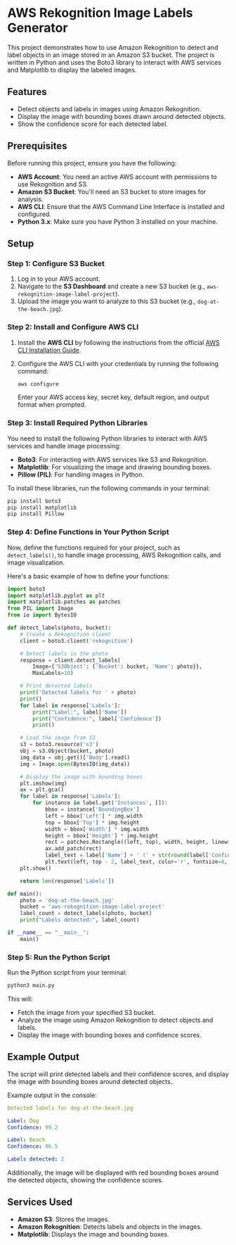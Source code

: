 # AWS Rekognition Image Labels Generator

This project demonstrates how to use Amazon Rekognition to detect and label objects in an image stored in an Amazon S3 bucket. The project is written in Python and uses the Boto3 library to interact with AWS services and Matplotlib to display the labeled images.

## Features

- Detect objects and labels in images using Amazon Rekognition.
- Display the image with bounding boxes drawn around detected objects.
- Show the confidence score for each detected label.

## Prerequisites

Before running this project, ensure you have the following:

- **AWS Account**: You need an active AWS account with permissions to use Rekognition and S3.
- **Amazon S3 Bucket**: You'll need an S3 bucket to store images for analysis.
- **AWS CLI**: Ensure that the AWS Command Line Interface is installed and configured.
- **Python 3.x**: Make sure you have Python 3 installed on your machine.

## Setup

### Step 1: Configure S3 Bucket

1. Log in to your AWS account.
2. Navigate to the **S3 Dashboard** and create a new S3 bucket (e.g., `aws-rekognition-image-label-project`).
3. Upload the image you want to analyze to this S3 bucket (e.g., `dog-at-the-beach.jpg`).

### Step 2: Install and Configure AWS CLI

1. Install the **AWS CLI** by following the instructions from the official [AWS CLI Installation Guide](https://docs.aws.amazon.com/cli/latest/userguide/install-cliv2.html).
2. Configure the AWS CLI with your credentials by running the following command:

    ```bash
    aws configure
    ```

    Enter your AWS access key, secret key, default region, and output format when prompted.

### Step 3: Install Required Python Libraries

You need to install the following Python libraries to interact with AWS services and handle image processing:

- **Boto3**: For interacting with AWS services like S3 and Rekognition.
- **Matplotlib**: For visualizing the image and drawing bounding boxes.
- **Pillow (PIL)**: For handling images in Python.

To install these libraries, run the following commands in your terminal:

```bash
pip install boto3
pip install matplotlib
pip install Pillow
```

### Step 4: Define Functions in Your Python Script

Now, define the functions required for your project, such as `detect_labels()`, to handle image processing, AWS Rekognition calls, and image visualization.

Here's a basic example of how to define your functions:

```python
import boto3
import matplotlib.pyplot as plt
import matplotlib.patches as patches
from PIL import Image
from io import BytesIO

def detect_labels(photo, bucket):
    # Create a Rekognition client
    client = boto3.client('rekognition')

    # Detect labels in the photo
    response = client.detect_labels(
        Image={'S3Object': {'Bucket': bucket, 'Name': photo}},
        MaxLabels=10)

    # Print detected labels
    print('Detected labels for ' + photo)
    print()
    for label in response['Labels']:
        print("Label:", label['Name'])
        print("Confidence:", label['Confidence'])
        print()

    # Load the image from S3
    s3 = boto3.resource('s3')
    obj = s3.Object(bucket, photo)
    img_data = obj.get()['Body'].read()
    img = Image.open(BytesIO(img_data))

    # Display the image with bounding boxes
    plt.imshow(img)
    ax = plt.gca()
    for label in response['Labels']:
        for instance in label.get('Instances', []):
            bbox = instance['BoundingBox']
            left = bbox['Left'] * img.width
            top = bbox['Top'] * img.height
            width = bbox['Width'] * img.width
            height = bbox['Height'] * img.height
            rect = patches.Rectangle((left, top), width, height, linewidth=1, edgecolor='r', facecolor='none')
            ax.add_patch(rect)
            label_text = label['Name'] + ' (' + str(round(label['Confidence'], 2)) + '%)'
            plt.text(left, top - 2, label_text, color='r', fontsize=8, bbox=dict(facecolor='white', alpha=0.7))
    plt.show()

    return len(response['Labels'])

def main():
    photo = 'dog-at-the-beach.jpg'
    bucket = 'aws-rekognition-image-label-project'
    label_count = detect_labels(photo, bucket)
    print("Labels detected:", label_count)

if __name__ == "__main__":
    main()
```

### Step 5: Run the Python Script

Run the Python script from your terminal:

```bash
python3 main.py
```

This will:

- Fetch the image from your specified S3 bucket.
- Analyze the image using Amazon Rekognition to detect objects and labels.
- Display the image with bounding boxes and confidence scores.

## Example Output

The script will print detected labels and their confidence scores, and display the image with bounding boxes around detected objects.

Example output in the console:

```yaml
Detected labels for dog-at-the-beach.jpg

Label: Dog
Confidence: 99.2

Label: Beach
Confidence: 96.5

Labels detected: 2
```

Additionally, the image will be displayed with red bounding boxes around the detected objects, showing the confidence scores.

## Services Used

- **Amazon S3**: Stores the images.
- **Amazon Rekognition**: Detects labels and objects in the images.
- **Matplotlib**: Displays the image and bounding boxes.